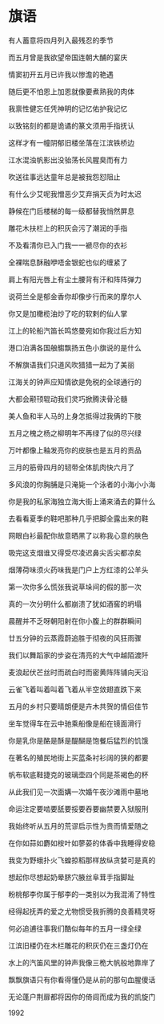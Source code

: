    

# 旗语

有人蓄意将四月列入最残忍的季节

而五月曾是我欲望帝国连朝大酺的宴庆

情窦初开五月已许我以惨澹的艳遇

随后更不怕恩上加恩就像要煮熟我的肉体

我禀性健忘任凭神明的记忆佑护我记忆

以致铭刻的都是诡谲的篆文须用手指抚认

这样才有一幢阴郁旧楼坐落在江滨铁桥边

江水混浊帆影出没骀荡长风腥臭而有力

吹送往事远达童年总是被我怨怼阻止

有什么少艾呢我憎恶少艾弃捐天贞为时太迟

静候在门后楼梯的每一级都替我悄然屏息

雕花木扶栏上的积灰会污了潮润的手指

不及看清你已入门我一一褫尽你的衣衫

全裸喘息酥融咿唔金银蛇也似的缠紧了

肩上有阳光唇上有尘土腰背有汗和阵阵弹力

说荷兰全是郁金香你却像步行而来的摩尔人

你又是加橄榄油炒了吃的软剌的仙人掌

江上的轮船汽笛长鸣悠曼宛如你我过后方知

港口泊满各国艆䑼飘扬五色小旗说的是什么

不解旗语我们只道风吹猎猎一起为了美丽

江海关的钟声应知情欲是免税的全球通行的

大都会颟顸辊动我们灵巧掀腾浃骨沦髓

美人鱼和半人马的上身怎抵得过我俩的下肢

五月之槐之杨之柳明年不再绿了似的尽兴绿

万叶都像上釉发亮你的皮肤也是五月的贡品

三月的筋骨四月的韧带全体肌肉快六月了

多风浪的你胸脯是只淹毙一个泳者的小海小小海

你是我的私家海独立海大街上涌来涌去的算什么

去看看夏季的鞋吧那种几乎把脚全露出来的鞋

网眼白衫最配你故意晒黑了以称我心意的肤色

吸完这支烟谁又得受尽凌迟鼻尖舌尖都凉矣

烟薄荷味须火药味我是门户上方红漆的公羊头

第一次你多么慌张我说草垛间的假的那一次

真的一次分明什么都崩溃了犹如酒窖的坍塌

晨醒并不乏呀朝阳射在你小腹上的群群瞬间

廿五分钟的云蒸霞蔚追胜于彻夜的风狂雨骤

我们以舞蹈家的步姿在清亮的大气中越陌渡阡

麦浪起伏芒丝时而疏白时而密黄阵阵铺向天沿

云雀飞着叫着叫着飞着从半空敛翅直跌下来

五月的乡村只要晴朗便是卉木共贺的情侣佳节

坐车觉得车在云中驰乘船像是船在镜面滑行

你是乳你是酪是酥是醍醐是饱餐后猛烈的饥饿

在著名的殖民地街上买蓝条衬衫阔的狭的都要

帆布软底鞋捷克的玻璃壶四个同是茶褐色的杯

从此我们见一次面媾一次婚午夜沙滩雨中墓地

命运注定要啮要舐要挼要吞要幽禁要入狱服刑

我始终听从五月的荒谬启示性为贵而情爱随之

在你如蒜如麝如桉叶如蓼荽的体香中我睡得安稳

我变为野蛾扑火飞蝗掠稻那样放纵贪婪可是真的

想起你尽想起奶晕脐穴腋丝阜茸手指脚趾

粉桃郁李你属于郁李的一类别以为我混淆了特性

经得起抚弄的爱之尤物惯受我折腾的良善精灵呀

何必追逋往事我们酷似每年的五月一绿全绿

江滨旧楼仍在木栏雕花的积灰仍在三盏灯仍在

水上的汽笛风里的钟声我像三桅大帆般地靠岸了

飘飘旗语只有你看得懂仍是从前的那句血腥傻话

无论蓬户荆扉都将因你的倚闾而成为我的凯旋门

1992